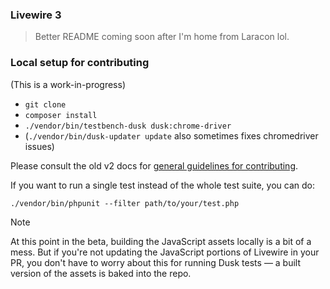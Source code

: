 ### Livewire 3

> Better README coming soon after I'm home from Laracon lol.

### Local setup for contributing

(This is a work-in-progress)

* `git clone`
* `composer install`
* `./vendor/bin/testbench-dusk dusk:chrome-driver`
* (`./vendor/bin/dusk-updater update` also sometimes fixes chromedriver issues)

Please consult the old v2 docs for [general guidelines for contributing](https://laravel-livewire.com/docs/2.x/contribution-guide).

If you want to run a single test instead of the whole test suite, you can do:

`./vendor/bin/phpunit --filter path/to/your/test.php`

> [!NOTE]
> At this point in the beta, building the JavaScript assets locally is a bit of a mess. But if you're not updating the JavaScript portions of Livewire in your PR, you don't have to worry about this for running Dusk tests — a built version of the assets is baked into the repo.
